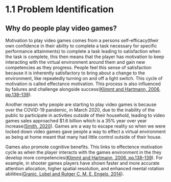 # 1.1 Problem Identification

## Why do people play video games?

Motivation to play video games comes from a persons self-efficacy(their own confidence in their ability to complete a task necessary for specific performance attainments) to complete a task leading to satisfaction when the task is complete, this then means that the player has motivation to keep interacting with the virtual environment around them and gain new competencies as they progress.  People feel this sense of satisfaction because it is inherently satisfactory to bring about a change to the environment, like repeatedly turning on and off a light switch.  This cycle of motivation is called effectance motivation.  This process is also influenced by failures and challenge alongside success([Klimmt and Hartmann, 2006, pp.138–139](../reference-list.md)).



Another reason why people are starting to play video games is because over the COVID-19 pandemic, in March 2020, due to the inability of the public to participate in activities outside of their household, leading to video games sales approached $1.6 billion which is a 35% year over year increase([Smith, 2020](../reference-list.md)).  Games are a way to escape reality so when we were locked down video games gave people a way to effect a virtual environment as being at home meant that many had little control outside of their house.



Games also promote cognitive benefits.  This links to effectence motivation cycle as when the player interacts with the games environment in the they develop more competencies([Klimmt and Hartmann, 2006, pp.138–139](../reference-list.md)).  For example, in shooter games players have shown faster and more accurate attention allocation, higher spatial resolution, and enhanced mental rotation abilities([Granic, Lobel and Rutger C. M. E. Engels, 2014](../reference-list.md)).
